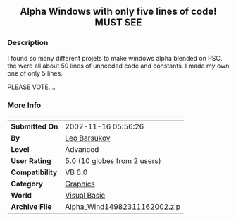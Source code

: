 ﻿<div align="center">

## Alpha Windows with only five lines of code\! MUST SEE


</div>

### Description

I found so many different projets to make windows alpha blended on PSC. the were all about 50 lines of unneeded code and constants. I made my own one of only 5 lines.

PLEASE VOTE....
 
### More Info
 


<span>             |<span>
---                |---
**Submitted On**   |2002-11-16 05:56:26
**By**             |[Leo Barsukov](https://github.com/Planet-Source-Code/PSCIndex/blob/master/ByAuthor/leo-barsukov.md)
**Level**          |Advanced
**User Rating**    |5.0 (10 globes from 2 users)
**Compatibility**  |VB 6\.0
**Category**       |[Graphics](https://github.com/Planet-Source-Code/PSCIndex/blob/master/ByCategory/graphics__1-46.md)
**World**          |[Visual Basic](https://github.com/Planet-Source-Code/PSCIndex/blob/master/ByWorld/visual-basic.md)
**Archive File**   |[Alpha\_Wind14982311162002\.zip](https://github.com/Planet-Source-Code/leo-barsukov-alpha-windows-with-only-five-lines-of-code-must-see__1-40761/archive/master.zip)








